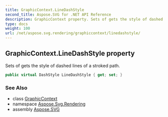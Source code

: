 ```yaml
---
title: GraphicContext.LineDashStyle
second_title: Aspose.SVG for .NET API Reference
description: GraphicContext property. Sets of gets the style of dashed lines of a stroked path
type: docs
weight: 100
url: /net/aspose.svg.rendering/graphiccontext/linedashstyle/
---
```

## GraphicContext.LineDashStyle property

Sets of gets the style of dashed lines of a stroked path.

```csharp
public virtual DashStyle LineDashStyle { get; set; }
```

### See Also

* class [GraphicContext](../)
* namespace [Aspose.Svg.Rendering](../../graphiccontext/)
* assembly [Aspose.SVG](../../../)
